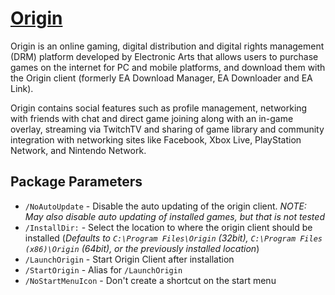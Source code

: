# [Origin](https://chocolatey.org/packages/origin)

Origin is an online gaming, digital distribution and digital rights management (DRM) platform developed by Electronic Arts that allows users to purchase games on the internet for PC and mobile platforms, and download them with the Origin client (formerly EA Download Manager, EA Downloader and EA Link).

Origin contains social features such as profile management, networking with friends with chat and direct game joining along with an in-game overlay, streaming via TwitchTV and sharing of game library and community integration with networking sites like Facebook, Xbox Live, PlayStation Network, and Nintendo Network.

## Package Parameters
- `/NoAutoUpdate` - Disable the auto updating of the origin client. *NOTE: May also disable auto updating of installed games, but that is not tested*
- `/InstallDir:` - Select the location to where the origin client should be installed (*Defaults to `C:\Program Files\Origin` (32bit), `C:\Program Files (x86)\Origin` (64bit), or the previously installed location*)
- `/LaunchOrigin` - Start Origin Client after installation
- `/StartOrigin` - Alias for `/LaunchOrigin`
- `/NoStartMenuIcon` - Don't create a shortcut on the start menu
